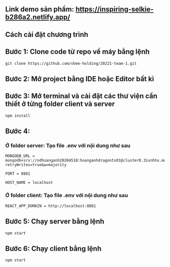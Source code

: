 ## Link demo sản phầm: https://inspiring-selkie-b286a2.netlify.app/
## Cách cài đặt chương trình

## Bước 1: Clone code từ repo về máy bằng lệnh
```
git clone https://github.com/vbee-holding/20221-team-1.git
```

## Bước 2: Mở project bằng IDE hoặc Editor bất kì
## Bước 3: Mở terminal và cài đặt các thư viện cần thiết ở từng folder client và server
```
npm install
```

## Bước 4: 
### Ở folder server: Tạo file .env với nội dung như sau
```
MONGODB_URL = mongodb+srv://ndhoanganh20204510:hoanganhdragontx01@cluster0.3ivnhhx.mongodb.net/?retryWrites=true&w=majority

PORT = 8081

HOST_NAME = localhost

```

### Ở folder client: Tạo file .env với nội dung như sau
```
REACT_APP_DOMAIN = http://localhost:8081
```

## Bước 5: Chạy server bằng lệnh
```
npm start
```

## Bước 6: Chạy client bằng lệnh
```
npm start
```

